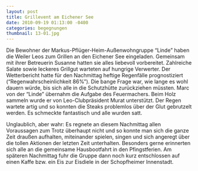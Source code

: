 ```yaml
---
layout: post
title: Grillevent am Eichener See
date: 2010-09-19 01:13:00 -0400
categories: begegnungen
thumbnail: 13-01.jpg
---
```

Die Bewohner der Markus-Pflüger-Heim-Außenwohngruppe “Linde” haben die Weiler Leos zum Grillen an den Eichener See eingeladen. Gemeinsam mit ihrer Betreuerin Susanne hatten sie alles liebevoll vorbereitet. Zahlreiche Salate sowie leckeres Grillgut warteten auf hungrige Verwerter.
Der Wetterbericht hatte für den Nachmittag heftige Regenfälle prognostiziert (“Regenwahrscheinlichkeit 86%”). Die bange Frage war, wie lange es wohl dauern würde, bis sich alle in die Schutzhütte zurückziehen müssten. Marc von der “Linde” übernahm die Aufgabe des Feuermachers. Beim Holz sammeln wurde er von Leo-Clubpräsident Murat unterstützt. Der Regen wartete artig und so konnten die Steaks problemlos über der Glut gebrutzelt werden. Es schmeckte fantastisch und alle wurden satt.

Unglaublich, aber wahr: Es regnete an diesem Nachmittag allen Voraussagen zum Trotz überhaupt nicht und so konnte man sich die ganze Zeit draußen aufhalten, miteinander spielen, singen und sich angeregt über die tollen Aktionen der letzten Zeit unterhalten. Besonders gerne erinnerten sich alle an die gemeinsame Hausbootfahrt in den Pfingstferien. Am späteren Nachmittag fuhr die Gruppe dann noch kurz entschlossen auf einen Kaffe bzw. ein Eis zur Eisdiele in der Schopfheimer Innenstadt.